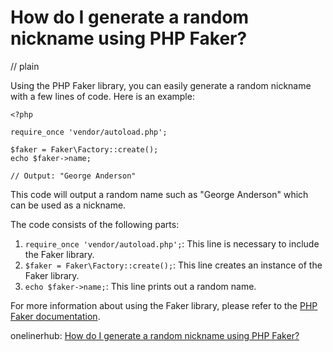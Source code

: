 # How do I generate a random nickname using PHP Faker?
// plain

Using the PHP Faker library, you can easily generate a random nickname with a few lines of code. Here is an example:

```
<?php

require_once 'vendor/autoload.php';

$faker = Faker\Factory::create();
echo $faker->name;

// Output: "George Anderson"

```

This code will output a random name such as "George Anderson" which can be used as a nickname.

The code consists of the following parts:

1. `require_once 'vendor/autoload.php';`: This line is necessary to include the Faker library.
2. `$faker = Faker\Factory::create();`: This line creates an instance of the Faker library.
3. `echo $faker->name;`: This line prints out a random name.

For more information about using the Faker library, please refer to the [PHP Faker documentation](https://github.com/fzaninotto/Faker).

onelinerhub: [How do I generate a random nickname using PHP Faker?](https://onelinerhub.com/php-faker/how-do-i-generate-a-random-nickname-using-php-faker)